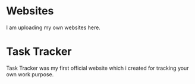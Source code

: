 # Websites
I am uploading my own websites here.
# Task Tracker
Task Tracker was my first official website which i created for tracking your own work purpose.
